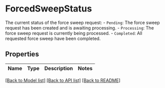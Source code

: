 # ForcedSweepStatus

The current status of the force sweep request: - `Pending`: The force sweep request has been created and is awaiting processing. - `Processing`: The force sweep request is currently being processed. - `Completed`: All requested force sweep have been completed. 

## Properties

Name | Type | Description | Notes
------------ | ------------- | ------------- | -------------

[[Back to Model list]](../README.md#documentation-for-models) [[Back to API list]](../README.md#documentation-for-api-endpoints) [[Back to README]](../README.md)


